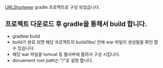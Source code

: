 [URLShortener](https://github.com/pulgeun/Shortener/new/master/Shortener) gradle 프로젝트로 구성 되었습니다.

## 프로젝트 다운로드 후 gradle을 통해서 build 합니다.
* gradlew build
* build가 완료 되면 해당 프로젝트의 build/libs/ 안에 war 파일이 생성됨을 확인 할수 있습니다.
* 해당 war 파일을 tomcat 등 웹서버에 올려서 구성 시킵니다.
* docuement root path는 "/"로 설정 합니다.

